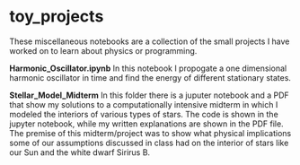 # toy_projects
These miscellaneous notebooks are a collection of the small projects I have worked on to learn about physics or programming.

**Harmonic_Oscillator.ipynb** In this notebook I propogate a one dimensional harmonic oscillator in time and find the energy of different stationary states. 


**Stellar_Model_Midterm** In this folder there is a juputer notebook and a PDF that show my solutions to a computationally intensive midterm in which I modeled the interiors of various types of stars. The code is shown in the jupyter notebook, while my written explanations are shown in the PDF file. The premise of this midterm/project was to show what physical implications some of our assumptions discussed in class had on the interior of stars like our Sun and the white dwarf Sirirus B. 
